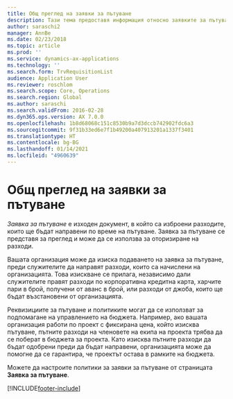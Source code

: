 ```yaml
---
title: Общ преглед на заявки за пътуване
description: Тази тема предоставя информация относно заявките за пътуване. Документите за пътуване планират пътни разходи.
author: saraschi2
manager: AnnBe
ms.date: 02/23/2018
ms.topic: article
ms.prod: ''
ms.service: dynamics-ax-applications
ms.technology: ''
ms.search.form: TrvRequisitionList
audience: Application User
ms.reviewer: roschlom
ms.search.scope: Core, Operations
ms.search.region: Global
ms.author: saraschi
ms.search.validFrom: 2016-02-28
ms.dyn365.ops.version: AX 7.0.0
ms.openlocfilehash: 1b8d68068c151c8530b9a7d3dccb742902fdc6a3
ms.sourcegitcommit: 9f31b33ed6e7f1b49200a407913201a1337f3401
ms.translationtype: HT
ms.contentlocale: bg-BG
ms.lasthandoff: 01/14/2021
ms.locfileid: "4960639"
---
```

# <a name="travel-requisitions-overview"></a>Общ преглед на заявки за пътуване

*Заявка за пътуване* е изходен документ, в който са изброени разходите, които ще бъдат направени по време на пътуване. Заявка за пътуване се представя за преглед и може да се използва за оторизиране на разходи.

Вашата организация може да изиска подаването на заявка за пътуване, преди служителите да направят разходи, които са начислени на организацията. Това изискване се прилага, независимо дали служителите правят разходи по корпоративна кредитна карта, харчите пари в брой, получени от аванс в брой, или разходи от джоба, които ще бъдат възстановени от организацията.

Реквизициите за пътуване и политиките могат да се използват за подпомагане на управлението на бюджета. Например, ако вашата организация работи по проект с фиксирана цена, който изисква пътуване, пътните разходи на членовете на екипа на проекта трябва да се поберат в бюджета за проекта. Като изисква пътните разходи да бъдат одобрени преди да бъдат направени, организацията може да помогне да се гарантира, че проектът остава в рамките на бюджета.

Можете да настроите политики за заявки за пътуване от страницата **Заявка за пътуване**.


[!INCLUDE[footer-include](../includes/footer-banner.md)]